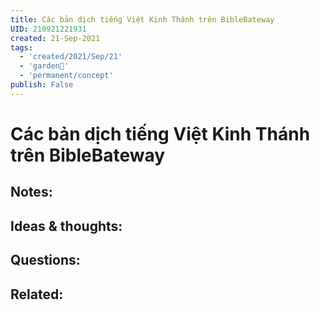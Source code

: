 ```yaml
---
title: Các bản dịch tiếng Việt Kinh Thánh trên BibleBateway
UID: 210921221931
created: 21-Sep-2021
tags:
  - 'created/2021/Sep/21'
  - 'garden🏡'
  - 'permanent/concept'
publish: False
---
```

# Các bản dịch tiếng Việt Kinh Thánh trên BibleBateway

## Notes:


## Ideas & thoughts:

## Questions:

## Related:
